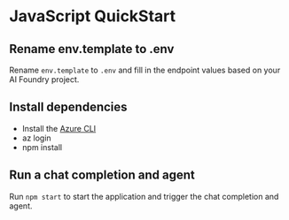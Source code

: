 # JavaScript QuickStart

## Rename env.template to .env

Rename `env.template` to `.env` and fill in the endpoint values based on your AI Foundry project.

## Install dependencies

 - Install the [Azure CLI](https://learn.microsoft.com/en-us/cli/azure/install-azure-cli)
 - az login
 - npm install

## Run a chat completion and agent

Run `npm start` to start the application and trigger the chat completion and agent.
